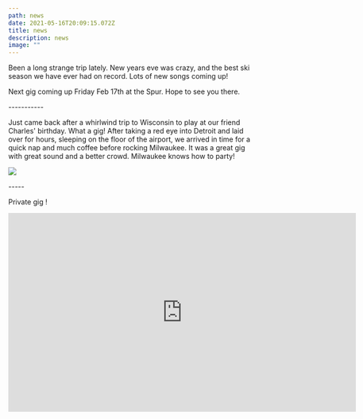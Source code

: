```yaml
---
path: news
date: 2021-05-16T20:09:15.072Z
title: news
description: news
image: ""
---
```


B﻿een a long strange trip lately. New years eve was crazy, and the best ski season we have ever had on record.  Lots of new songs coming up!

Next gig coming up Friday Feb 17th at the Spur. Hope to see you there. 




\-﻿----------



Just came back after a whirlwind trip to Wisconsin to play at our friend Charles' birthday. What a gig!  After taking a red eye into Detroit and laid over for hours, sleeping on the floor of the airport, we arrived in time for a quick nap and much coffee before rocking Milwaukee.  It was a great gig with great sound and a better crowd. Milwaukee knows how to party!

![](https://ucarecdn.com/8093cbc2-2f70-4a58-8008-a333ce52118e/)

\-----

Private gig !

<iframe src="https://www.facebook.com/plugins/video.php?height=314&href=https%3A%2F%2Fwww.facebook.com%2Feventrightllc%2Fvideos%2F1375429956212645%2F&show_text=false&width=600&t=0" width="700" height="400" style="border:none;overflow:hidden" scrolling="no" frameborder="0" allowfullscreen="true" allow="autoplay; clipboard-write; encrypted-media; picture-in-picture; web-share" allowFullScreen="true"></iframe>